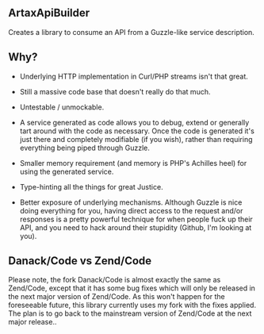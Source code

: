 ## ArtaxApiBuilder

Creates a library to consume an API from a Guzzle-like service description.

## Why?

* Underlying HTTP implementation in Curl/PHP streams isn't that great.

* Still a massive code base that doesn't really do that much.

* Untestable / unmockable.
 
* A service generated as code allows you to debug, extend or generally tart around with the code as necessary. Once the code is generated it's just there and completely modifiable (if you wish), rather than requiring everything being piped through Guzzle.

* Smaller memory requirement (and memory is PHP's Achilles heel) for using the generated service.

* Type-hinting all the things for great Justice.

* Better exposure of underlying mechanisms. Although Guzzle is nice doing everything for you, having direct access to the request and/or responses is a pretty powerful technique for when people fuck up their API, and you need to hack around their stupidity (Github, I'm looking at you).


## Danack/Code vs Zend/Code


Please note, the fork Danack/Code is almost exactly the same as Zend/Code, except that it has some bug fixes which will only be released in the next major version of Zend/Code. As this won't happen for the foreseeable future, this library currently uses my fork with the fixes applied. The plan is to go back to the mainstream version of Zend/Code at the next major release..